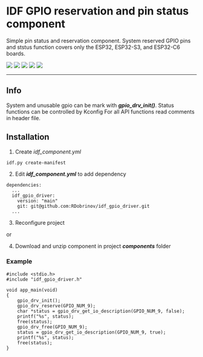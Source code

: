 # IDF GPIO reservation and pin status component

Simple pin status and reservation component. System reserved GPIO pins and ststus function covers
only the ESP32, ESP32-S3, and ESP32-C6 boards.

![](https://img.shields.io/badge/dynamic/yaml?url=https://raw.githubusercontent.com/RDobrinov/idf_gpio_driver/main/idf_component.yml&query=$.version&style=plastic&color=%230f900f&label)
![](https://img.shields.io/badge/dynamic/yaml?url=https://raw.githubusercontent.com/RDobrinov/idf_gpio_driver/main/idf_component.yml&query=$.dependencies.idf&style=plastic&logo=espressif&label=IDF%20Ver.)
![](https://img.shields.io/badge/-ESP32-rgb(37,194,160)?style=plastic&logo=espressif)
![](https://img.shields.io/badge/-ESP32--S3-rgb(37,194,160)?style=plastic&logo=espressif)
![](https://img.shields.io/badge/-ESP32--C6-rgb(37,194,160)?style=plastic&logo=espressif)

---

## Info

System and unusable gpio can be mark with *__gpio_drv_init()__*. Status functions can be controlled by Kconfig
For all API functions read comments in header file.

## Installation

1. Create *idf_component.yml*
```
idf.py create-manifest
```
2. Edit ***idf_component.yml*** to add dependency
```
dependencies:
  ...
  idf_gpio_driver:
    version: "main"
    git: git@github.com:RDobrinov/idf_gpio_driver.git
  ...
```
3. Reconfigure project

or 

4. Download and unzip component in project ***components*** folder

### Example
```
#include <stdio.h>
#include "idf_gpio_driver.h"

void app_main(void)
{
    gpio_drv_init();
    gpio_drv_reserve(GPIO_NUM_9);
    char *status = gpio_drv_get_io_description(GPIO_NUM_9, false);
    printf("%s", status);
    free(status);
    gpio_drv_free(GPIO_NUM_9);
    status = gpio_drv_get_io_description(GPIO_NUM_9, true);
    printf("%s", status);
    free(status);
}
```
